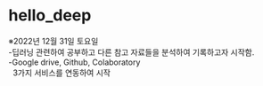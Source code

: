 # hello_deep
※2022년 12월 31일 토요일<br/>
-딥러닝 관련하여 공부하고 다른 참고 자료들을 분석하여 기록하고자 시작함.<br/>
-Google drive, Github, Colaboratory<br/>
&nbsp;&nbsp;3가지 서비스를 연동하여 시작<br/>
